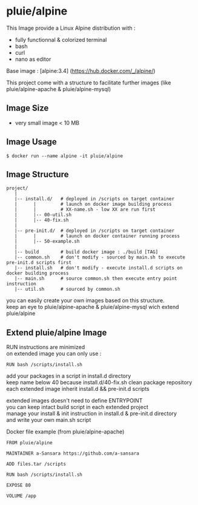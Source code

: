 # pluie/alpine

This Image provide a Linux Alpine distribution with :
- fully functionnal & colorized terminal
- bash
- curl
- nano as editor

Base image : [alpine:3.4] (https://hub.docker.com/_/alpine/)

This project come with a structure to facilitate further images (like pluie/alpine-apache & pluie/alpine-mysql)

## Image Size

- very small image < 10 MB


## Image Usage

```
$ docker run --name alpine -it pluie/alpine
```

## Image Structure

```
project/
   |
   |-- install.d/   # deployed in /scripts on target container
   |      |         # launch on docker image building process
   |      |         # XX-name.sh - low XX are run first
   |      |-- 00-util.sh
   |      |-- 40-fix.sh
   |
   |-- pre-init.d/  # deployed in /scripts on target container
   |      |         # launch on docker container running process
   |      |-- 50-example.sh
   |
   |-- build        # build docker image : ./build [TAG]
   |-- common.sh    # don't modify - sourced by main.sh to execute pre-init.d scripts first
   |-- install.sh   # don't modify - execute install.d scripts on docker building process
   |-- main.sh      # source common.sh then execute entry point instruction
   |-- util.sh      # sourced by common.sh
```

you can easily create your own images based on this structure.  
keep an eye to pluie/alpine-apache & pluie/alpine-mysql wich extend pluie/alpine  


## Extend pluie/alpine Image

RUN instructions are minimized  
on extended image you can only use :
```
RUN bash /scripts/install.sh
```
add your packages in a script in install.d directory  
keep name below 40 because install.d/40-fix.sh clean package repository  
each extended image inherit install.d && pre-init.d scripts

extended images doesn't need to define ENTRYPOINT  
you can keep intact build script in each extended project  
manage your install & init instruction in install.d & pre-init.d directory  
and write your own main.sh script  

Docker file example (from pluie/alpine-apache)

```
FROM pluie/alpine

MAINTAINER a-Sansara https://github.com/a-sansara

ADD files.tar /scripts

RUN bash /scripts/install.sh

EXPOSE 80

VOLUME /app
```



